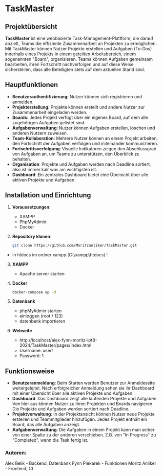 # TaskMaster

## Projektübersicht
**TaskMaster** ist eine webbasierte Task-Management-Plattform, die darauf abzielt, Teams die effiziente Zusammenarbeit an Projekten zu ermöglichen. Mit TaskMaster können Nutzer Projekte erstellen und Aufgaben (To-Dos) innerhalb eines Projekts in einem geteilten Arbeitsbereich, einem sogenannten "Board", organisieren. Teams können Aufgaben gemeinsam bearbeiten, ihren Fortschritt nachverfolgen und auf diese Weise sicherstellen, dass alle Beteiligten stets auf dem aktuellen Stand sind.

## Hauptfunktionen
- **Benutzerauthentifizierung**: Nutzer können sich registrieren und anmelden.
- **Projekterstellung**: Projekte können erstellt und andere Nutzer zur Zusammenarbeit eingeladen werden.
- **Boards**: Jedes Projekt verfügt über ein eigenes Board, auf dem alle zugehörigen Aufgaben gelistet sind.
- **Aufgabenverwaltung**: Nutzer können Aufgaben erstellen, löschen und anderen Nutzern zuweisen.
- **Team-Kollaboration**: Mehrere Nutzer können an einem Projekt arbeiten, den Fortschritt der Aufgaben verfolgen und miteinander kommunizieren.
- **Fortschrittsverfolgung**: Visuelle Indikatoren zeigen den Abschlussgrad von Aufgaben an, um Teams zu unterstützen, den Überblick zu behalten.
- **Organisation**: Projekte und Aufgaben werden nach Deadline sortiert, also ist immer kalr was am wichtigsten ist.  
- **Dashboard**: Ein zentrales Dashboard bietet eine Übersicht über alle aktiven Projekte und Aufgaben.

## Installation und Einrichtung

1. **Voraussetzungen**:
   - XAMPP
   - PhpMyAdmin
   - Docker
     
2. **Repository klonen**:
   ```bash
   git clone https://github.com/Moritzanliker/TaskMaster.git
- in htdocs im ordner xampp (C:\xampp\htdocs) !


3. **XAMPP**
   - Apache server starten
     
4. **Docker**
    ```bash
   docker-compose up -d

5. **Datenbank**
   - phpMyAdmin starten
   - einloggen (root / 123)
   - datenbank importieren

6. **Webseite**
   -   http://localhost/alex-fynn-moritz-ipt8-2024/TaskMaster/pages/index.html
   - Username: user1
   - Password: 1
    

## Funktionsweise
- **Benutzeranmeldung**: Beim Starten werden Benutzer zur Anmeldeseite weitergeleitet. Nach erfolgreicher Anmeldung sehen sie ihr Dashboard mit einer Übersicht über alle aktiven Projekte und Aufgaben.
- **Dashboard**: Das Dashboard zeigt alle laufenden Projekte und Aufgaben. Von hier aus können Nutzer zu ihren Projekten und Boards navigieren. Die Projekte und Aufgaben werden sortiert nach Deadline. 
- **Projektverwaltung**: In der Projektansicht können Nutzer neue Projekte erstellen und Teammitglieder hinzufügen. Jedes Projekt enthält ein Board, das alle Aufgaben anzeigt. 
- **Aufgabenverwaltung**: Die Aufgaben in einem Projekt kann man selber von einer Spalte zu der anderen verschieben. Z.B. von "In Progress" zu "Completed", wenn die Task fertig ist.

### Autoren:
Alex Belik - Backend, Datenbank 
Fynn Piekarek - Funktionen
Moritz Anliker - Frontend, CI


